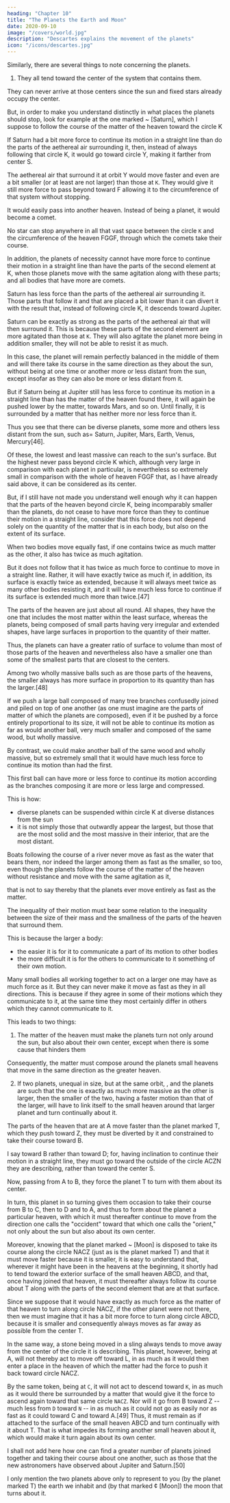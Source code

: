 ```yaml
---
heading: "Chapter 10"
title: "The Planets the Earth and Moon"
date: 2020-09-10
image: "/covers/world.jpg"
description: "Descartes explains the movement of the planets"
icon: "/icons/descartes.jpg"
---
```




Similarly, there are several things to note concerning the planets. 

1. They all tend toward the center of the <!-- heavens --> system that contains them. 

They can never arrive at those centers since the sun and fixed stars already occupy the center. 

But, in order to make you understand distinctly in what places the planets should stop, look for example at the one marked ~ [Saturn], which I suppose to follow the course of the matter of the heaven toward the circle K

If Saturn had a bit more force to continue its motion in a straight line than do the parts of the aethereal air surrounding it, then, instead of always following that circle K, it would go toward circle Y, making it farther from center S. 

The aethereal air that surround it at orbit Y would move faster and even are a bit smaller (or at least are not larger) than those at `K`. They would give it still more force to pass beyond toward F allowing it to the circumference of that system without stopping. 

It would easily pass into another heaven. Instead of being a planet, it would become a comet.

No star can stop anywhere in all that vast space between the circle `K` and the circumference of the heaven FGGF, through which the comets take their course. 

In addition, the planets of necessity cannot have more force to continue their motion in a straight line than have the parts of the second element at K, when those planets move with the same agitation along with these parts; and all bodies that have more are comets.

Saturn has less force than the parts of the aethereal air surrounding it. Those parts that follow it and that are placed a bit lower than it can divert it with the result that, instead of following circle K, it descends toward Jupiter. 

Saturn can be exactly as strong as the parts of the aethereal air that will then surround it. This is because these parts of the second element are more agitated than those at `K`. They will also agitate the planet more being in addition smaller, they will not be able to resist it as much. 

In this case, the planet will remain perfectly balanced in the middle of them and will there take its course in the same direction as they about the sun, without being at one time or another more or less distant from the sun, except insofar as they can also be more or less distant from it.

But if Saturn being at Jupiter still has less force to continue its motion in a straight line than has the matter of the heaven found there, it will again be pushed lower by the matter, towards Mars, and so on. Until finally, it is surrounded by a matter that has neither more nor less force than it.

Thus you see that there can be diverse planets, some more and others less distant from the sun, such as= Saturn, Jupiter, Mars, Earth, Venus, Mercury[46].

Of these, the lowest and least massive can reach to the sun's surface. But the highest never pass beyond circle K which, although very large in comparison with each planet in particular, is nevertheless so extremely small in comparison with the whole of heaven FGGF that, as I have already said above, it can be considered as its center.

But, if I still have not made you understand well enough why it can happen that the parts of the heaven beyond circle K, being incomparably smaller than the planets, do not cease to have more force than they to continue their motion in a straight line, consider that this force does not depend solely on the quantity of the matter that is in each body, but also on the extent of its surface. 

When two bodies move equally fast, if one contains twice as much matter as the other, it also has twice as much agitation. 

But it does not follow that it has twice as much force to continue to move in a straight line. Rather, it will have exactly twice as much if, in addition, its surface is exactly twice as extended, because it will always meet twice as many other bodies resisting it, and it will have much less force to continue if its surface is extended much more than twice.[47]

The parts of the heaven are just about all round. All shapes, they have the one that includes the most matter within the least surface, whereas the planets, being composed of small parts having very irregular and extended shapes, have large surfaces in proportion to the quantity of their matter. 

Thus, the planets can have a greater ratio of surface to volume than most of those parts of the heaven and nevertheless also have a smaller one than some of the smallest parts that are closest to the centers. 

Among two wholly massive balls such as are those parts of the heavens, the smaller always has more surface in proportion to its quantity than has the larger.[48]

If we push a large ball composed of many tree branches confusedly joined and piled on top of one another (as one must imagine are the parts of matter of which the planets are composed), even if it be pushed by a force entirely proportional to its size, it will not be able to continue its motion as far as would another ball, very much smaller and composed of the same wood, but wholly massive. 

By contrast, we could make another ball of the same wood and wholly massive, but so extremely small that it would have much less force to continue its motion than had the first.

This first ball can have more or less force to continue its motion according as the branches composing it are more or less large and compressed.

This is how:
- diverse planets can be suspended within circle K at diverse distances from the sun
- it is not simply those that outwardly appear the largest, but those that are the most solid and the most massive in their interior, that are the most distant.

Boats following the course of a river never move as fast as the water that bears them, nor indeed the larger among them as fast as the smaller, so too, even though the planets follow the course of the matter of the heaven without resistance and move with the same agitation as it, 

that is not to say thereby that the planets ever move entirely as fast as the matter. 

The inequality of their motion must bear some relation to the inequality between the size of their mass and the smallness of the parts of the heaven that surround them. 

This is because the larger a body:
- the easier it is for it to communicate a part of its motion to other bodies
- the more difficult it is for the others to communicate to it something of their own motion. 

Many small bodies all working together to act on a larger one may have as much force as it. But they can never make it move as fast as they in all directions. This is because if they agree in some of their motions which they communicate to it, at the same time they most certainly differ in others which they cannot communicate to it.

This leads to two things:

1. The matter of the heaven must make the planets turn not only around the sun, but also about their own center, except when there is some cause that hinders them

Consequently, the matter must compose around the planets small heavens that move in the same direction as the greater heaven.

2. If two planets, unequal in size, but at the same orbit,  <!-- but disposed to take their course in the heaven at the same distance from the sun -->, and the planets are such that the one is exactly as much more massive as the other is larger, then the smaller of the two, having a faster motion than that of the larger, will have to link itself to the small heaven around that larger planet and turn continually about it.

The parts of the heaven that are at A move faster than the planet marked T, which they push toward Z, they must be diverted by it and constrained to take their course toward B. 

I say toward B rather than toward D; for, having inclination to continue their motion in a straight line, they must go toward the outside of the circle ACZN they are describing, rather than toward the center S. 

Now, passing from A to B, they force the planet T to turn with them about its center. 

In turn, this planet in so turning gives them occasion to take their course from B to C, then to D and to A, and thus to form about the planet a particular heaven, with which it must thereafter continue to move from the direction one calls the "occident" toward that which one calls the "orient," not only about the sun but also about its own center.	

Moreover, knowing that the planet marked ~ [Moon] is disposed to take its course along the circle NACZ (just as is the planet marked T) and that it must move faster because it is smaller, it is easy to understand that, wherever it might have been in the heavens at the beginning, it shortly had to tend toward the exterior surface of the small heaven ABCD, and that, once having joined that heaven, it must thereafter always follow its course about T along with the parts of the second element that are at that surface.

Since we suppose that it would have exactly as much force as the matter of that heaven to turn along circle NACZ, if the other planet were not there, then we must imagine that it has a bit more force to turn along circle ABCD, because it is smaller and consequently always moves as far away as possible from the center T. 

In the same way, a stone being moved in a sling always tends to move away from the center of the circle it is describing. This planet, however, being at A, will not thereby act to move off toward L, in as much as it would then enter a place in the heaven of which the matter had the force to push it back toward circle NACZ. 

By the same token, being at `C`, it will not act to descend toward `K`, in as much as it would there be surrounded by a matter that would give it the force to ascend again toward that same circle `NACZ`. Nor will it go from B toward Z -- much less from `D` toward `N` -- in as much as it could not go as easily nor as fast as it could toward C and toward A.[49] Thus, it must remain as if attached to the surface of the small heaven ABCD and turn continually with it about T. That is what impedes its forming another small heaven about it, which would make it turn again about its own center.

I shall not add here how one can find a greater number of planets joined together and taking their course about one another, such as those that the new astronomers have observed about Jupiter and Saturn.[50] 

I only mention the two planets above only to represent to you (by the planet marked T) the earth we inhabit and (by that marked ¢ [Moon]) the moon that turns about it.

